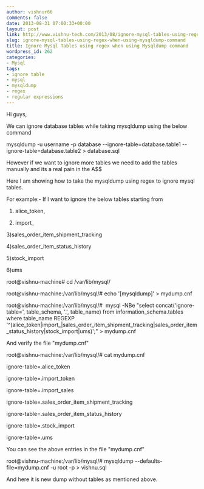 ```yaml
---
author: vishnur66
comments: false
date: 2013-08-31 07:00:33+00:00
layout: post
link: http://www.vishnu-tech.com/2013/08/ignore-mysql-tables-using-regex-when-using-mysqldump-command/
slug: ignore-mysql-tables-using-regex-when-using-mysqldump-command
title: Ignore Mysql Tables using regex when using Mysqldump command
wordpress_id: 262
categories:
- Mysql
tags:
- ignore table
- mysql
- mysqldump
- regex
- regular expressions
---
```


Hi guys,

We can ignore database tables while taking mysqldump using the below command

mysqldump -u username -p database --ignore-table=database.table1 --ignore-table=database.table2 > database.sql

However if we want to ignore more tables we need to add the tables manually and its a real pain in the A$$

Here I am showing how to take the mysqldump using regex to ignore mysql tables.

For example:- If I want to ignore the below tables starting from

1) alice_token,

2) import_

3)sales_order_item_shipment_tracking

4)sales_order_item_status_history

5)stock_import

6)ums

root@vishnu-machine# cd /var/lib/mysql/<database> 

root@vishnu-machine:/var/lib/mysql/<database># echo '[mysqldump]' > mydump.cnf

root@vishnu-machine:/var/lib/mysql/<database>#  mysql -NBe "select concat('ignore-table=', table_schema, '.', table_name) from information_schema.tables where table_name REGEXP '^(alice_token|import_|sales_order_item_shipment_tracking|sales_order_item_status_history|stock_import|ums)';" > mydump.cnf

And verify the file "mydump.cnf"

root@vishnu-machine:/var/lib/mysql/<database># cat mydump.cnf

ignore-table=<database>.alice_token

ignore-table=<database>.import_token

ignore-table=<database>.import_sales

ignore-table=<database>.sales_order_item_shipment_tracking

ignore-table=<database>.sales_order_item_status_history

ignore-table=<database>.stock_import

ignore-table=<database>.ums

You can see the above entries in the file "mydump.cnf"

root@vishnu-machine:/var/lib/mysql/<database># mysqldump --defaults-file=mydump.cnf -u root -p <database> > vishnu.sql

And here it is new dump without tables as mentioned above.



